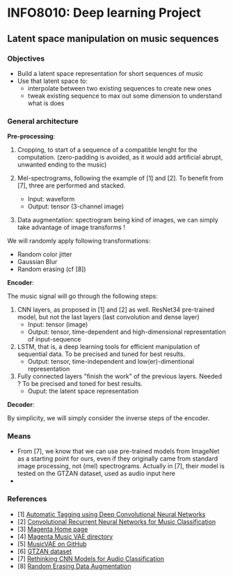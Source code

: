 # INFO8010: Deep learning Project
## Latent space manipulation on music sequences

### Objectives
- Build a latent space representation for short sequences of music
- Use that latent space to:
  - interpolate between two existing sequences to create new ones
  - tweak existing sequence to max out some dimension to understand what is does

### General architecture

**Pre-processing**:

1. Cropping, to start of a sequence of a compatible lenght for the computation. (zero-padding is avoided, as it would add artificial abrupt, unwanted ending to the music)

1. Mel-spectrograms, following the example of [1] and [2]. To benefit from [7], three are performed and stacked.
   - Input: waveform
   - Output: tensor (3-channel image)

1. Data augmentation: spectrogram being kind of images, we can simply take advantage of image transforms !

We will randomly apply following transformations:
   - Random color jitter
   - Gaussian Blur
   - Random erasing (cf [8])

**Encoder**:

The music signal will go through the following steps:
1. CNN layers, as proposed in [1] and [2] as well. 
   ResNet34 pre-trained model, but not the last layers (last convolution and dense layer)
   - Input: tensor (image)
   - Output: tensor, time-dependent and high-dimensional representation of input-sequence
1. LSTM, that is, a deep learning tools for efficient manipulation of sequential data.
   To be precised and tuned for best results.
   - Output: tensor, time-independent and low(er)-dimentional representation
1. Fully connected layers "finish the work" of the previous layers.
   Needed ? To be precised and toned for best results.
   - Ouput: the latent space representation

**Decoder**:

By simplicity, we will simply consider the inverse steps of the encoder.

### Means

- From [7], we know that we can use pre-trained models from ImageNet as a starting point for ours, even if they originally came from standard image processing, not (mel) spectrograms. Actually in [7], their model is tested on the GTZAN dataset, used as audio input here
- 

### References
- [1] [Automatic Tagging using Deep Convolutional Neural Networks](https://scholar.google.co.kr/citations?view_op=view_citation&hl=en&user=ZrqdSu4AAAAJ&citation_for_view=ZrqdSu4AAAAJ:3fE2CSJIrl8C)
- [2] [Convolutional Recurrent Neural Networks for Music Classification](https://scholar.google.co.kr/citations?view_op=view_citation&hl=en&user=ZrqdSu4AAAAJ&sortby=pubdate&citation_for_view=ZrqdSu4AAAAJ:ULOm3_A8WrAC)
- [3] [Magenta Home page](https://github.com/magenta/magenta)
- [4] [Magenta Music VAE directory](https://github.com/magenta/magenta/tree/main/magenta/models/music_vae)
- [5] [MusicVAE on GitHub](https://github.com/Variational-Autoencoder/MusicVAE)
- [6] [GTZAN dataset](http://marsyas.info/downloads/datasets.html)
- [7] [Rethinking CNN Models for Audio Classification](https://arxiv.org/pdf/2007.11154.pdf)
- [8] [Random Erasing Data Augmentation](https://doi.org/10.48550/arXiv.1708.04896)